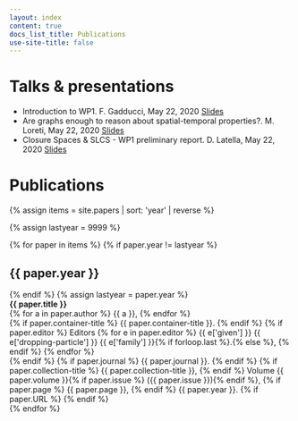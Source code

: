 ```yaml
---
layout: index
content: true
docs_list_title: Publications
use-site-title: false
---
```


<h1>Talks & presentations</h1>
<div class="paper-list">
<ul>
<li>Introduction to WP1. F. Gadducci, May 22, 2020 <a href="../papers/wp1Bis01_Fabio.pdf">Slides</a></li>
<li>Are graphs enough to reason about spatial-temporal properties?. M. Loreti, May 22, 2020 <a href="../papers/wp1Bis01_Michele.pdf">Slides</a></li>
<li>Closure Spaces & SLCS - WP1 preliminary report. D. Latella, May 22, 2020 <a href="../papers/wp1Bis01_Diego.pdf">Slides</a></li>
</ul>
</div>

<h1>Publications</h1>

{% assign items = site.papers | sort: 'year' | reverse %}

{% assign lastyear = 9999 %}

<div class="paper-list">
  {% for paper in items %}
  {% if paper.year != lastyear %}
  <h2> {{ paper.year }}</h2>
  {% endif %}
  {% assign lastyear = paper.year %}
  <article class="paper-preview">
	<strong>{{ paper.title }}</strong><br>
	{% for a in paper.author %}
	  {{ a }}, 
	{% endfor %}
	<br>
	{% if paper.container-title %} {{ paper.container-title }}. {% endif %}
	{% if paper.editor %}
	  Editors
	  {% for e in paper.editor %}
	    {{ e['given'] }} {{ e['dropping-particle'] }} {{ e['family'] }}{% if forloop.last %}.{% else %}, {% endif %} 
	  {% endfor %}
	<br>
	{% endif %}
	{% if paper.journal %} {{ paper.journal }}. {% endif %}
	{% if paper.collection-title %} {{ paper.collection-title }}, {% endif %}
	Volume {{ paper.volume }}{% if paper.issue %} ({{ paper.issue }}){% endif %},
	{% if paper.page %} {{ paper.page }}, {% endif %}
	{{ paper.year }}.
	{% if paper.URL %} <a href="{{ paper.URL }}" target="new"><i class="fa fa-link"></i></a> {% endif %}
   </article>
  {% endfor %}
</div>
